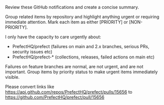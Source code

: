 Review these GitHub notifications and create a concise summary.

Group related items by repository and highlight anything urgent or requiring immediate attention. Mark each item as either [PRIORITY] or [NON-PRIORITY].

I only have the capacity to care urgently about:

- PrefectHQ/prefect (failures on main and 2.x branches, serious PRs, security issues etc)
- PrefectHQ/prefect-\* (collections, releases, failed actions on main etc)

Failures on feature branches are normal, are not urgent, and are not important. Group items by priority status to make urgent items immediately visible.

Please convert links like https://api.github.com/repos/PrefectHQ/prefect/pulls/15656 to https://github.com/PrefectHQ/prefect/pull/15656

